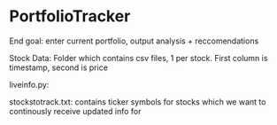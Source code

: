 # PortfolioTracker

End goal: enter current portfolio, output analysis + reccomendations

Stock Data: Folder which contains csv files, 1 per stock. First column is timestamp, second is price

liveinfo.py: 

stockstotrack.txt: contains ticker symbols for stocks which we want to continously receive updated info for